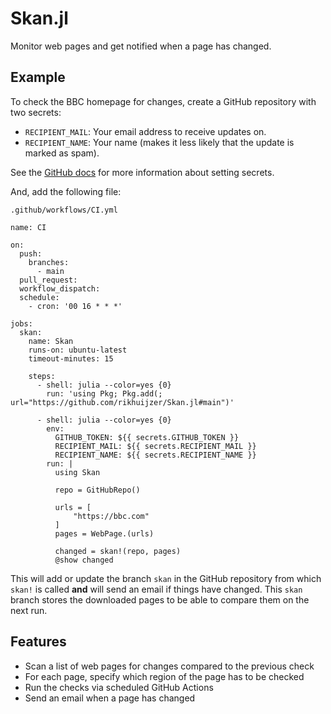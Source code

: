 # Skan.jl

**<WORK IN PROGRESS.>**

Monitor web pages and get notified when a page has changed.

## Example

To check the BBC homepage for changes, create a GitHub repository with two secrets:

- `RECIPIENT_MAIL`: Your email address to receive updates on.
- `RECIPIENT_NAME`: Your name (makes it less likely that the update is marked as spam).

See the [GitHub docs](https://docs.github.com/en/actions/security-guides/encrypted-secrets) for more information about setting secrets.

And, add the following file:

`.github/workflows/CI.yml`

```
name: CI

on:
  push:
    branches:
      - main
  pull_request:
  workflow_dispatch:
  schedule:
    - cron: '00 16 * * *'

jobs:
  skan:
    name: Skan
    runs-on: ubuntu-latest
    timeout-minutes: 15

    steps:
      - shell: julia --color=yes {0}
        run: 'using Pkg; Pkg.add(; url="https://github.com/rikhuijzer/Skan.jl#main")'

      - shell: julia --color=yes {0}
        env:
          GITHUB_TOKEN: ${{ secrets.GITHUB_TOKEN }}
          RECIPIENT_MAIL: ${{ secrets.RECIPIENT_MAIL }}
          RECIPIENT_NAME: ${{ secrets.RECIPIENT_NAME }}
        run: |
          using Skan

          repo = GitHubRepo()

          urls = [
              "https://bbc.com"
          ]
          pages = WebPage.(urls)

          changed = skan!(repo, pages)
          @show changed
```

This will add or update the branch `skan` in the GitHub repository from which `skan!` is called **and** will send an email if things have changed.
This `skan` branch stores the downloaded pages to be able to compare them on the next run.

## Features

- Scan a list of web pages for changes compared to the previous check
- For each page, specify which region of the page has to be checked
- Run the checks via scheduled GitHub Actions
- Send an email when a page has changed
